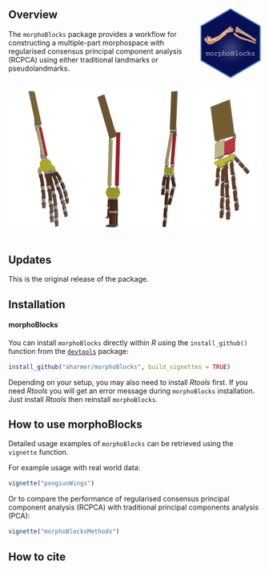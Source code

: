 Overview <img src='man/figures/hex-morphoBlocks.png' align="right" height="139" />
--------

The `morphoBlocks` package provides a workflow for constructing a multiple-part morphospace with regularised consensus principal component analysis (RCPCA) using either traditional landmarks or pseudolandmarks.

<br />  

<img src="https://github.com/aharmer/morphoBlocks/blob/main/man/figures/morphoBlocks_blockbones.png" width="700" style="display: block; margin: auto;" />

<br />  


Updates
-------

This is the original release of the package.


Installation
------------

#### morphoBlocks

You can install `morphoBlocks` directly within *R* using the `install_github()` function from the [`devtools`](https://www.rstudio.com/products/rpackages/devtools/) package:

``` r
install_github("aharmer/morphoBlocks", build_vignettes = TRUE)
```

Depending on your setup, you may also need to install *Rtools* first. If you need *Rtools* you will get an error message during `morphoBlocks` installation. Just install *Rtools* then reinstall `morphoBlocks`.


How to use morphoBlocks
---------------------

Detailed usage examples of `morphoBlocks` can be retrieved using the `vignette` function.

For example usage with real world data:

``` r
vignette("pengiunWings")
```

Or to compare the performance of regularised consensus principal component analysis (RCPCA) with traditional principal components analysis (PCA):

``` r
vignette("morphoBlocksMethods")
```

How to cite
---------------------
<br /> 
<br /> 
<br /> 
